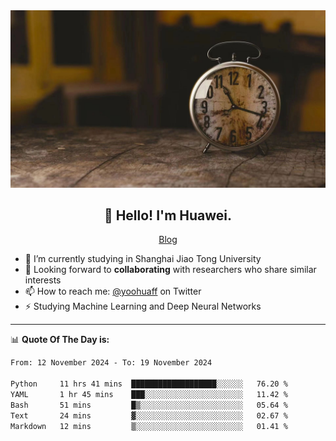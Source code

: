 <div align="center">
  <a href="https://github.com/JHW5981">
    <img src="./assets/background.jpg">
  </a>
</div>

<h2 align="center">👋 Hello! I'm Huawei.</h2>
<p align="center">
  <a href="https://blog.csdn.net/Edward__J?spm=1000.2115.3001.5343">Blog</a>
</p>


- 🔭 I’m currently studying in Shanghai Jiao Tong University
- 💬 Looking forward to **collaborating** with researchers who share similar interests
- 📫 How to reach me: [@yoohuaff](https://twitter.com/yoohuaff) on Twitter
- ⚡ Studying Machine Learning and Deep Neural Networks

-------
📊 **Quote Of The Day is:**
<!--START_SECTION:waka-->

```txt
From: 12 November 2024 - To: 19 November 2024

Python     11 hrs 41 mins  ███████████████████░░░░░░   76.20 %
YAML       1 hr 45 mins    ███░░░░░░░░░░░░░░░░░░░░░░   11.42 %
Bash       51 mins         █▒░░░░░░░░░░░░░░░░░░░░░░░   05.64 %
Text       24 mins         ▓░░░░░░░░░░░░░░░░░░░░░░░░   02.67 %
Markdown   12 mins         ▒░░░░░░░░░░░░░░░░░░░░░░░░   01.41 %
```

<!--END_SECTION:waka-->
